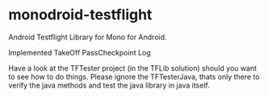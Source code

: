 monodroid-testflight
====================

Android Testflight Library for Mono for Android.

Implemented
TakeOff
PassCheckpoint
Log

Have a look at the TFTester project (in the TFLib solution) should you want to see how to do things.
Please ignore the TFTesterJava, thats only there to verify the java methods and test the java library in java itself.
